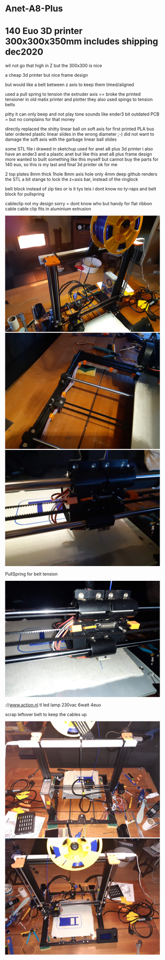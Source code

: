 # Anet-A8-Plus 
# 140 Euo 3D printer 300x300x350mm includes shipping dec2020

wil not go that high in Z but the 300x300 is nice

a cheap 3d printer but nice frame design

but would like a belt between z axis to keep them timed/aligned

used a pull spring to tension the extruder axis == broke the printed tensioner
in old matix printer and plotter they also used spings to tension belts

pitty it can only beep and not play tone sounds like ender3
bit outdated PCB = but no complains for that money

directly replaced the shitty linear ball on soft axis for 
first printed PLA bus later ordered plastic linear slides in the wrong diameter ;-)
did not want to damage the soft axis with the garbage linear ball slides


some STL file i drawed in sketchup used for anet a8 plus 3d printer 
i also have an ender3 and a plastic anet but like this anet a8 plus frame design more
wanted to built something like this myself
but cannot buy the parts for 140 euo, so this is my last and final 3d printer ok for me 

2 top plates 8mm thick 1hole 8mm axis hole only 4mm deep
github renders the STL a bit stange
to lock the z=axis bar, instead of the ringlock 

belt block instead of zip ties or is it tys teis i dont know no ty-raps
and belt block for pullspring

cableclip not my design sorry = dont know who
but handy for flat ribbon cable
cable clip fits in aluminium extrusion

<img src="20201231_084122.jpg">

<img src="20201231_084145.jpg">

<img src="20201231_084230.jpg">

PullSpring for belt tension

<img src="20201231_084236.jpg">


://www.action.nl tl led lamp 230vac 6watt 4euo

scrap leftover belt to keep the cables up

<img src="20201231_084251.jpg">

<img src="20201231_084312.jpg">
